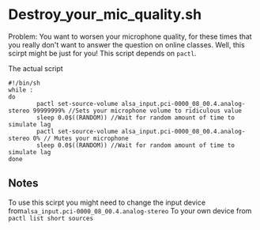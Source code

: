 # Destroy\_your\_mic\_quality.sh

Problem: You want to worsen your microphone quality, for these times that you really don't want to answer the question on online classes. Well, this scirpt might be just for you! This script depends on `pactl`.

The actual script

```text
#!/bin/sh
while :
do
        pactl set-source-volume alsa_input.pci-0000_08_00.4.analog-stereo 99999999% //Sets your microphone volume to ridiculous value
        sleep 0.0$((RANDOM)) //Wait for random amount of time to simulate lag
        pactl set-source-volume alsa_input.pci-0000_08_00.4.analog-stereo 0% // Mutes your microphone
        sleep 0.0$((RANDOM)) //Wait for random amount of time to simulate lag
done                  
```

## Notes

To use this scirpt you might need to change the input device from`alsa_input.pci-0000_08_00.4.analog-stereo` To your own device from `pactl list short sources`





